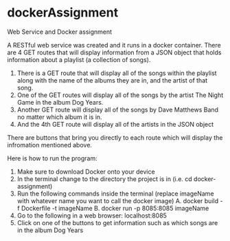 # dockerAssignment
Web Service and Docker assignment

A RESTful web service was created and it runs in a docker container. There are 4 GET routes that will display information from a JSON object that holds information about a playlist (a collection of songs).

1. There is a GET route that will display all of the songs within the playlist along with the name of the albums they are in, and the artist of that song. 
2. One of the GET routes will display all of the songs by the artist The Night Game in the album Dog Years.
3. Another GET route will display all of the songs by Dave Matthews Band no matter which album it is in.
4. And the 4th GET route will display all of the artists in the JSON object

There are buttons that bring you directly to each route which will display the infromation mentioned above.

Here is how to run the program:

1. Make sure to download Docker onto your device
2. In the terminal change to the directory the project is in (i.e. cd docker-assignment)
3. Run the following commands inside the terminal (replace imageName with whatever name you want to call the docker image)
    A. docker build -f Dockerfile -t imageName
    B. docker run -p 8085:8085 imageName
4. Go to the following in a web browser: localhost:8085
5. Click on one of the buttons to get information such as which songs are in the album Dog Years
